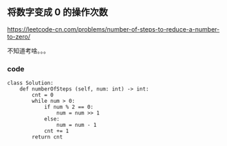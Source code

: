 ## 将数字变成 0 的操作次数

https://leetcode-cn.com/problems/number-of-steps-to-reduce-a-number-to-zero/


不知道考啥。。。

### code

```
class Solution:
    def numberOfSteps (self, num: int) -> int:
        cnt = 0
        while num > 0:
            if num % 2 == 0:
                num = num >> 1
            else:
                num = num - 1
            cnt += 1
        return cnt
```